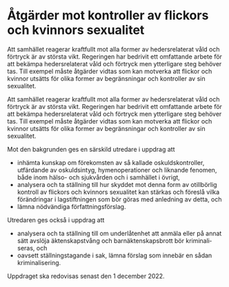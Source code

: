 # Åtgärder mot kontroller av flickors och kvinnors sexualitet

Att samhället reagerar kraft­fullt mot alla former av heders­rela­terat våld och förtryck är av största vikt. Regeringen har bedrivit ett omfat­tande arbete för att bekämpa heders­relaterat våld och förtryck men ytter­ligare steg behöver tas. Till exempel måste åtgärder vidtas som kan motverka att flickor och kvinnor utsätts för olika former av begräns­ningar och kontroller av sin sexualitet.

Att samhället reagerar kraft­fullt mot alla former av heders­rela­terat våld och förtryck är av största vikt. Regeringen har bedrivit ett omfat­tande arbete för att bekämpa heders­relaterat våld och förtryck men ytter­ligare steg behöver tas. Till exempel måste åtgärder vidtas som kan motverka att flickor och kvinnor utsätts för olika former av begräns­ningar och kontroller av sin sexualitet.

Mot den bak­grunden ges en särskild utredare i uppdrag att

* inhämta kunskap om före­komsten av så kallade oskulds­kontroller, utfärdande av oskulds­intyg, hymen­opera­tioner och liknande feno­men, både inom hälso- och sjuk­vården och i sam­hället i övrigt,
* analysera och ta ställ­ning till hur skyddet mot denna form av otill­börlig kontroll av flickors och kvinnors sexualitet kan stärkas och föreslå vilka föränd­ringar i lag­stift­ningen som bör göras med anledning av detta, och
* lämna nödvändiga författ­nings­förslag.

Utredaren ges också i uppdrag att

* analysera och ta ställ­ning till om under­låten­het att anmäla eller på annat sätt avslöja äkten­skaps­tvång och barn­äkten­skaps­brott bör kriminali­seras, och
* oavsett ställ­nings­tagande i sak, lämna förslag som inne­bär en sådan kriminali­sering.

Uppdraget ska redovisas senast den 1 december 2022.

